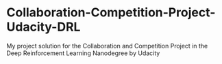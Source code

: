 # Collaboration-Competition-Project-Udacity-DRL
My project solution for the Collaboration and Competition Project in the Deep Reinforcement Learning Nanodegree by Udacity
